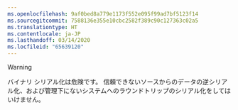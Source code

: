 ```yaml
---
ms.openlocfilehash: 9af0bed8a779e1173f552e095f99ad7bf5123f14
ms.sourcegitcommit: 7588136e355e10cbc2582f389c90c127363c02a5
ms.translationtype: HT
ms.contentlocale: ja-JP
ms.lasthandoff: 03/14/2020
ms.locfileid: "65639120"
---
```

> [!WARNING]
> バイナリ シリアル化は危険です。 信頼できないソースからのデータの逆シリアル化、および管理下にないシステムへのラウンドトリップのシリアル化をしてはいけません。
